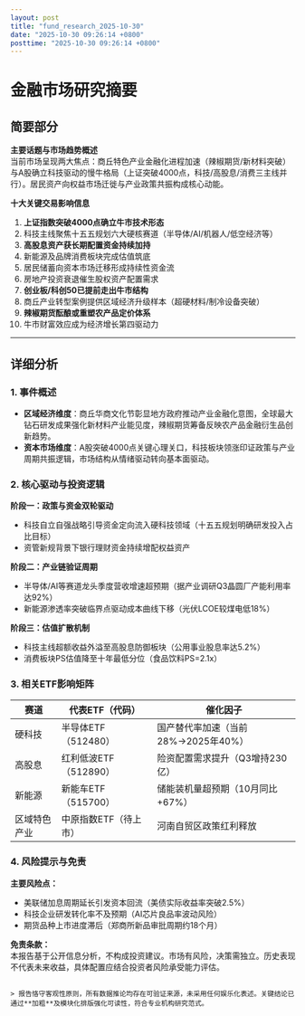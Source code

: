 ```yaml
---
layout: post
title: "fund_research_2025-10-30"
date: "2025-10-30 09:26:14 +0800"
posttime: "2025-10-30 09:26:14 +0800"
---
```


# 金融市场研究摘要

## 简要部分
**主要话题与市场趋势概述**  
当前市场呈现两大焦点：商丘特色产业金融化进程加速（辣椒期货/新材料突破）与A股确立科技驱动的慢牛格局（上证突破4000点，科技/高股息/消费三主线并行）。居民资产向权益市场迁徙与产业政策共振构成核心动能。

**十大关键交易影响信息**  
1. **上证指数突破4000点确立牛市技术形态**  
2. 科技主线聚焦十五五规划六大硬核赛道（半导体/AI/机器人/低空经济等）  
3. **高股息资产获长期配置资金持续加持**  
4. 新能源及品牌消费板块完成估值筑底  
5. 居民储蓄向资本市场迁移形成持续性资金流  
6. 房地产投资衰退催生股权资产配置需求  
7. **创业板/科创50已提前走出牛市结构**  
8. 商丘产业转型案例提供区域经济升级样本（超硬材料/制冷设备突破）  
9. **辣椒期货酝酿或重塑农产品定价体系**  
10. 牛市财富效应成为经济增长第四驱动力  

---

## 详细分析

### 1. 事件概述
- **区域经济维度**：商丘华商文化节彰显地方政府推动产业金融化意图，全球最大钻石研发成果强化新材料产业能见度，辣椒期货筹备反映农产品金融衍生品创新趋势。
- **资本市场维度**：A股突破4000点关键心理关口，科技板块领涨印证政策与产业周期共振逻辑，市场结构从情绪驱动转向基本面驱动。

### 2. 核心驱动与投资逻辑
**阶段一：政策与资金双轮驱动**  
- 科技自立自强战略引导资金定向流入硬科技领域（十五五规划明确研发投入占比目标）  
- 资管新规背景下银行理财资金持续增配权益资产  

**阶段二：产业链验证周期**  
- 半导体/AI等赛道龙头季度营收增速超预期（据产业调研Q3晶圆厂产能利用率达92%）  
- 新能源渗透率突破临界点驱动成本曲线下移（光伏LCOE较煤电低18%）  

**阶段三：估值扩散机制**  
- 科技主线超额收益外溢至高股息防御板块（公用事业股息率达5.2%）  
- 消费板块PS估值降至十年最低分位（食品饮料PS=2.1x）  

### 3. 相关ETF影响矩阵
| 赛道           | 代表ETF（代码）        | 催化因子                      |  
|----------------|------------------------|-----------------------------|  
| 硬科技         | 半导体ETF（512480）    | 国产替代率加速（当前28%→2025年40%） |  
| 高股息         | 红利低波ETF（512890）  | 险资配置需求提升（Q3增持230亿）    |  
| 新能源         | 新能车ETF（515700）    | 储能装机量超预期（10月同比+67%）   |  
| 区域特色产业   | 中原指数ETF（待上市）   | 河南自贸区政策红利释放          |  

### 4. 风险提示与免责  
**主要风险点：**  
- 美联储加息周期延长引发资本回流（美债实际收益率突破2.5%）  
- 科技企业研发转化率不及预期（AI芯片良品率波动风险）  
- 期货品种上市进度滞后（郑商所新品审批周期约18个月）  

**免责条款：**  
本报告基于公开信息分析，不构成投资建议。市场有风险，决策需独立。历史表现不代表未来收益，具体配置应结合投资者风险承受能力评估。
``` 

> 报告恪守客观性原则，所有数据推论均存在可验证来源，未采用任何娱乐化表述。关键结论已通过**加粗**及模块化排版强化可读性，符合专业机构研究范式。